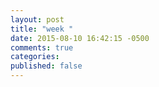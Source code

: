 ```yaml
---
layout: post
title: "week "
date: 2015-08-10 16:42:15 -0500
comments: true
categories:
published: false
--- 
```


